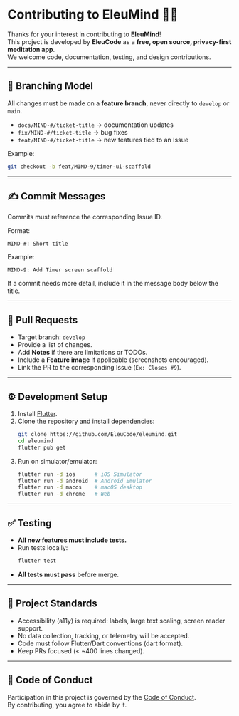 # Contributing to EleuMind 🧘‍♂️

Thanks for your interest in contributing to **EleuMind**!  
This project is developed by **EleuCode** as a **free, open source, privacy-first meditation app**.  
We welcome code, documentation, testing, and design contributions.

---

## 📌 Branching Model
All changes must be made on a **feature branch**, never directly to `develop` or `main`.

- `docs/MIND-#/ticket-title` → documentation updates  
- `fix/MIND-#/ticket-title` → bug fixes  
- `feat/MIND-#/ticket-title` → new features tied to an Issue  

Example:  
```bash
git checkout -b feat/MIND-9/timer-ui-scaffold
```

---

## ✍️ Commit Messages
Commits must reference the corresponding Issue ID.

Format:
```
MIND-#: Short title
```

Example:
```
MIND-9: Add Timer screen scaffold
```

If a commit needs more detail, include it in the message body below the title.

---

## 🔀 Pull Requests
- Target branch: `develop`  
- Provide a list of changes.
- Add **Notes** if there are limitations or TODOs.  
- Include a **Feature image** if applicable (screenshots encouraged).  
- Link the PR to the corresponding Issue (`Ex: Closes #9`).  

---

## ⚙️ Development Setup
1. Install [Flutter](https://docs.flutter.dev/get-started/install).  
2. Clone the repository and install dependencies:  
   ```bash
   git clone https://github.com/EleuCode/eleumind.git
   cd eleumind
   flutter pub get
   ```
3. Run on simulator/emulator:  
   ```bash
   flutter run -d ios      # iOS Simulator  
   flutter run -d android  # Android Emulator  
   flutter run -d macos    # macOS desktop  
   flutter run -d chrome   # Web  
   ```

---

## ✅ Testing
- **All new features must include tests.**  
- Run tests locally:  
  ```bash
  flutter test
  ```
- **All tests must pass** before merge.

---

## 🧭 Project Standards
- Accessibility (a11y) is required: labels, large text scaling, screen reader support.  
- No data collection, tracking, or telemetry will be accepted.  
- Code must follow Flutter/Dart conventions (dart format).  
- Keep PRs focused (< ~400 lines changed).  

---

## 🤝 Code of Conduct
Participation in this project is governed by the [Code of Conduct](./CODE_OF_CONDUCT.md).  
By contributing, you agree to abide by it.
